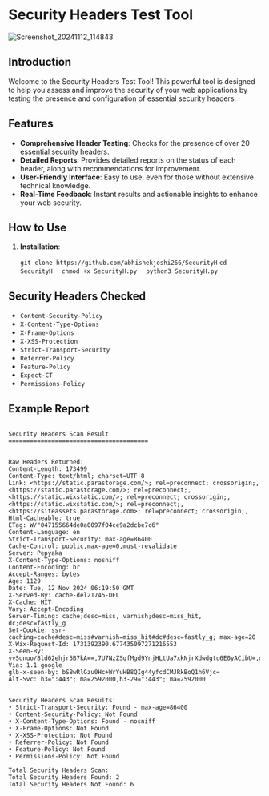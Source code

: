 # Security Headers Test Tool


![Screenshot_20241112_114843](https://github.com/user-attachments/assets/096b123e-3872-4577-9e59-f4a809cdf4bd)




## Introduction
Welcome to the Security Headers Test Tool! This powerful tool is designed to help you assess and improve the security of your web applications by testing the presence and configuration of essential security headers.

## Features
- **Comprehensive Header Testing**: Checks for the presence of over 20 essential security headers.
- **Detailed Reports**: Provides detailed reports on the status of each header, along with recommendations for improvement.
- **User-Friendly Interface**: Easy to use, even for those without extensive technical knowledge.
- **Real-Time Feedback**: Instant results and actionable insights to enhance your web security.

## How to Use
1. **Installation**:

      `git clone https://github.com/abhishekjoshi266/SecurityH`
      `cd SecurityH`
    `  chmod +x SecurityH.py`
    `  python3 SecurityH.py`
   

## Security Headers Checked
- `Content-Security-Policy`
- `X-Content-Type-Options`
- `X-Frame-Options`
- `X-XSS-Protection`
- `Strict-Transport-Security`
- `Referrer-Policy`
- `Feature-Policy`
- `Expect-CT`
- `Permissions-Policy`

## Example Report
```plaintext

Security Headers Scan Result
=======================================


Raw Headers Returned:
Content-Length: 173499
Content-Type: text/html; charset=UTF-8
Link: <https://static.parastorage.com/>; rel=preconnect; crossorigin;,<https://static.parastorage.com/>; rel=preconnect;,<https://static.wixstatic.com/>; rel=preconnect; crossorigin;,<https://static.wixstatic.com/>; rel=preconnect;,<https://siteassets.parastorage.com>; rel=preconnect; crossorigin;,
Html-Cacheable: true
ETag: W/"047155664de0a0097f04ce9a2dcbe7c6"
Content-Language: en
Strict-Transport-Security: max-age=86400
Cache-Control: public,max-age=0,must-revalidate
Server: Pepyaka
X-Content-Type-Options: nosniff
Content-Encoding: br
Accept-Ranges: bytes
Age: 1129
Date: Tue, 12 Nov 2024 06:19:50 GMT
X-Served-By: cache-del21745-DEL
X-Cache: HIT
Vary: Accept-Encoding
Server-Timing: cache;desc=miss, varnish;desc=miss_hit, dc;desc=fastly_g
Set-Cookie: ssr-caching=cache#desc=miss#varnish=miss_hit#dc#desc=fastly_g; max-age=20
X-Wix-Request-Id: 1731392390.677435097271216553
X-Seen-By: yvSunuo/8ld62ehjr5B7kA==,7U7NzZSqfMgd9YnjHLtUa7xkNjrXdwdgtu6E0yACibU=,m0j2EEknGIVUW/liY8BLLn3pJ6os+jMZl8eSiOUhV8zQYjEJxCMSl2Cb+N3EkeV+,2d58ifebGbosy5xc+FRalodEdweTeAxyigfUmH/roSDEzBYBwqosghu2e6LYqjBnY+O/ZVf9/UwpIGIMy4LuOQ==,2UNV7KOq4oGjA5+PKsX47NAyUNYijOXLVpL50aLzshK8ZDY613cHYLbuhNMgAom1,XkGKDeZOMUJUOewmjHKJGjSjyRsx2GW2fdktQPGHYLM=,GiE5c8Q213kn1NHwElo57Gf8g9WqJSzeXQeLOng4wNkZuTIvkn1aLWagJEQu7azjIhLmn6kXswbjua8x2kAVdQ==,dXCupDx7fKRgT5AI44ZMHYMRCEItGhKWu8ocNnZC/es=,LoUK8/saGAmOxZWtpubo2vBBTDl5MAg6RxTDlmd/m4cvOnJRh6yb7RG2E3rKg4V9o+him43c2lRtSBQ8+lQcXQ==,ernGPVlPeSAKSTGO/spWi0gNi2FB/A/VcOPV9Icx/DM=,/a5ccLSK1HEmwPNg/x6OurE73w+moFxtx2DmX82/4zlOECBh36m9HqoHGpbqHAQutfvd87/YTxmiWsSN8DkrmbdJAPzAI0nyqs4CT/m6tKk=
Via: 1.1 google
glb-x-seen-by: bS8wRlGzu0Hc+WrYuHB8QIg44yfcdCMJRkBoQ1h6Vjc=
Alt-Svc: h3=":443"; ma=2592000,h3-29=":443"; ma=2592000


Security Headers Scan Results:
• Strict-Transport-Security: Found - max-age=86400
• Content-Security-Policy: Not Found
• X-Content-Type-Options: Found - nosniff
• X-Frame-Options: Not Found
• X-XSS-Protection: Not Found
• Referrer-Policy: Not Found
• Feature-Policy: Not Found
• Permissions-Policy: Not Found

Total Security Headers Scan:
Total Security Headers Found: 2
Total Security Headers Not Found: 6

